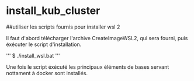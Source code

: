 # install_kub_cluster

##utiliser les scripts fournis pour installer wsl 2

Il faut d'abord télécharger l'archive CreateImageWSL2, qui sera fourni, puis éxécuter le script d'installation.

'''
$ ./install_wsl.bat
'''

Une fois le script éxécuté les principaux éléments de bases servant nottament à docker sont installés.
